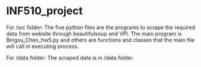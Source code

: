 # INF510_project
For /src folder:
The five python files are the programs to scrape the required data from website through beautifulsoup and VPI.
The main program is Bingxu_Chen_hw5.py and others are functions and classes that the main file will call in executing process.

For /data folder:
The scraped data is in /data folder.
